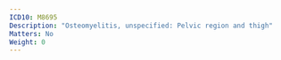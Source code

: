 ```yaml
---
ICD10: M8695
Description: "Osteomyelitis, unspecified: Pelvic region and thigh"
Matters: No
Weight: 0
---
```

